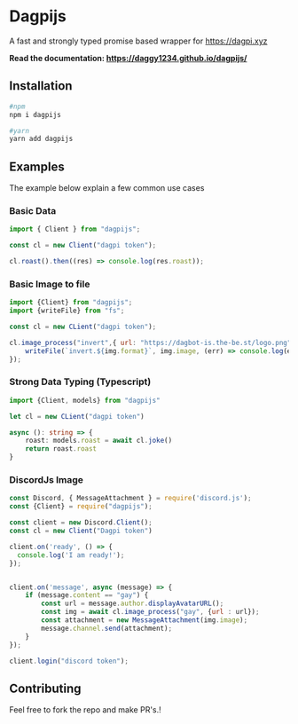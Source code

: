 # Dagpijs

A fast and strongly typed promise based wrapper for https://dagpi.xyz

**Read the documentation: https://daggy1234.github.io/dagpijs/**

## Installation

```bash
#npm
npm i dagpijs

#yarn
yarn add dagpijs
```

## Examples

The example below explain a few common use cases

### Basic Data

```js
import { Client } from "dagpijs";

const cl = new Client("dagpi token");

cl.roast().then((res) => console.log(res.roast));
```

### Basic Image to file

```js
import {Client} from "dagpijs";
import {writeFile} from "fs";

const cl = new CLient("dagpi token");

cl.image_process("invert",{ url: "https://dagbot-is.the-be.st/logo.png"}).then((img) => {
    writeFile(`invert.${img.format}`, img.image, (err) => console.log(err.message))
});
```

### Strong Data Typing (Typescript)

```ts
import {Client, models} from "dagpijs"

let cl = new CLient("dagpi token")

async (): string => {
    roast: models.roast = await cl.joke()
    return roast.roast
}
```

### DiscordJs Image

```js
const Discord, { MessageAttachment } = require('discord.js');
const {Client} = require("dagpijs");

const client = new Discord.Client();
const cl = new Client("Dagpi token")

client.on('ready', () => {
  console.log('I am ready!');
});


client.on('message', async (message) => {
    if (message.content == "gay") {
        const url = message.author.displayAvatarURL();
        const img = await cl.image_process("gay", {url : url});
        const attachment = new MessageAttachment(img.image);
        message.channel.send(attachment);
    }
});

client.login("discord token");
```

## Contributing

Feel free to fork the repo and make PR's.!
